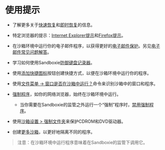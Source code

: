 # 使用提示

* 了解更多关于[快速恢复](QuickRecovery.md)和[即时恢复](ImmediateRecovery.md)的信息。

* 特定浏览器的提示：[Internet Explorer提示](InternetExplorerTips.md)和[Firefox提示](FirefoxTips.md)。

* 在沙箱环境中运行你的电子邮件程序，以获得更好的[电子邮件保护](EmailProtection.md)。另见[电子邮件常见问题解答](FAQEmail.md)。

* 学习如何使用Sandboxie[防御键盘记录器](DetectingKeyLoggers.md#defending-against-key-logger)。

* 使用[添加快捷图标](ConfigureMenu.md#windows-shell-integration)按钮创建快捷方式，以便在沙箱环境中运行你的程序。

* 使用[文件菜单 -> 窗口是否在沙箱中运行？](FileMenu.md#is-window-sandboxed)命令来识别沙箱中的窗口和程序。

* [强制程序](ProgramStartSettings.md#forced-programs)，如你的网络浏览器，始终在沙箱环境中运行。

  * 当你需要在Sandboxie的监管之外运行一个“强制”程序时，[禁用强制程序](FileMenu.md#disable-forced-programs)。

* 使用[沙箱设置 > 强制文件夹](ProgramStartSettings.md#forced-folders)来保护CDROM和DVD驱动器。

* 创建[更多沙箱](SandboxMenu.md#create-new-sandbox)，以更好地隔离不同的程序。

> 注意：在沙箱环境中运行程序意味着在Sandboxie的监管下调用它。